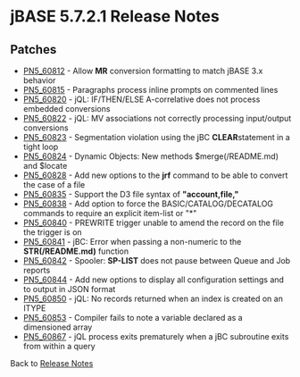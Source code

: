 # jBASE 5.7.2.1 Release Notes

<PageHeader />

## Patches

- [PN5\_60812](./../pn5_60812/README.md) - Allow **MR** conversion formatting to match jBASE 3.x behavior
- [PN5\_60815](./../pn5_60815/README.md) - Paragraphs process inline prompts on commented lines
- [PN5\_60820](./../pn5_60820/README.md) - jQL: IF/THEN/ELSE A-correlative does not process embedded conversions
- [PN5\_60822](./../pn5_60822/README.md) - jQL: MV associations not correctly processing input/output conversions
- [PN5\_60823](./../pn5_60823/README.md) - Segmentation violation using the jBC **CLEAR**statement in a tight loop
- [PN5\_60824](./../pn5_60824/README.md) - Dynamic Objects: New methods $merge(/README.md) and $locate
- [PN5\_60828](./../pn5_60826/README.md) - Add new options to the **jrf** command to be able to convert the case of a file
- [PN5\_60835](./../pn5_60835/README.md) - Support the D3 file syntax of **"account,file,"**
- [PN5\_60838](./../pn5_60838/README.md) - Add option to force the BASIC/CATALOG/DECATALOG commands to require an explicit item-list or "\*"
- [PN5\_60840](./../pn5_60840/README.md) - PREWRITE trigger unable to amend the record on the file the trigger is on
- [PN5\_60841](./../pn5_60841/README.md) - jBC: Error when passing a non-numeric to the **STR(/README.md)** function
- [PN5\_60842](./../pn5_60842/README.md) - Spooler: **SP-LIST** does not pause between Queue and Job reports
- [PN5\_60844](./../pn5_60844/README.md) - Add new options to display all configuration settings and to output in JSON format
- [PN5\_60850](./../pn5_60850/README.md) - jQL: No records returned when an index is created on an ITYPE
- [PN5\_60853](./../pn5_60853/README.md) - Compiler fails to note a variable declared as a dimensioned array
- [PN5\_60867](./../pn5_60867/README.md) - jQL process exits prematurely when a jBC subroutine exits from within a query

Back to [Release Notes](./../../releasenotes/../README.md)

<PageFooter />

